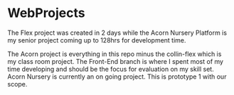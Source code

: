 # WebProjects
The Flex project was created in 2 days while the Acorn Nursery Platform is my senior project coming up to 128hrs for development time.

The Acorn project is everything in this repo minus the collin-flex which is my class room project. The Front-End branch is where I spent most of my time developing and should be the focus for evaluation on my skill set.
Acorn Nursery is currently an on going project. This is prototype 1 with our scope.
